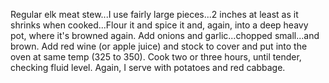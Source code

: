 Regular elk meat stew...I use fairly large pieces...2 inches at least as it shrinks when cooked...Flour it and spice it and, again, into a deep heavy pot, where it's browned again. Add onions and garlic...chopped small...and brown. Add red wine (or apple juice) and stock to cover and put into the oven at same temp (325 to 350). Cook two or three hours, until tender, checking fluid level. Again, I serve with potatoes and red cabbage.

